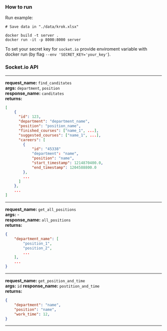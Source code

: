 ### How to run

Run example:
```
# Save data in "./data/krok.xlsx"

docker build -t server .
docker run -it -p 8000:8000 server
```

To set your secret key for `socket.io` provide enviroment variable with docker run (by flag `--env 'SECRET_KEY='your_key'`).

### Socket.io API

___
**request_name:** `find_canditates`\
**args:** `department`, `position`\
**response_name:** `canditates`\
**returns:**
```json
[
    {
      "id": 123,
      "department": "department_name",
      "position": "position_name",
      "finished_courses": ["name_1", ...],
      "suggested_courses": ["name_1", ...],
      "careers": [
        {
            "id": "45338"
            "department": "name",
            "position": "name",
            "start_timestamp": 1214870400.0,
            "end_timestamp": 1204588800.0
        },
        ...
      ]
    },
    ...
]
```
___
**request_name:** `get_all_positions`\
**args:** -\
**response_name:** `all_positions`\
**returns:**
```json
{
    "department_name": [
        "position_1",
        "position_2",
        ...
    ],
    ...
}
```
___
**request_name:** `get_position_and_time`\
**args:** `id`
**response_name:** `postition_and_time`\
**returns:**
```json
{
    "department": "name",
    "position": "name",
    "work_time": 12,
}
```
___
